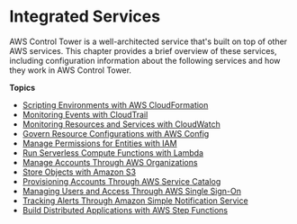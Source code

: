 # Integrated Services<a name="integrated-services"></a>

AWS Control Tower is a well\-architected service that's built on top of other AWS services\. This chapter provides a brief overview of these services, including configuration information about the following services and how they work in AWS Control Tower\.

**Topics**
+ [Scripting Environments with AWS CloudFormation](cloudformation.md)
+ [Monitoring Events with CloudTrail](cloudtrail.md)
+ [Monitoring Resources and Services with CloudWatch](cloudwatch.md)
+ [Govern Resource Configurations with AWS Config](config.md)
+ [Manage Permissions for Entities with IAM](iam.md)
+ [Run Serverless Compute Functions with Lambda](lambda.md)
+ [Manage Accounts Through AWS Organizations](organizations.md)
+ [Store Objects with Amazon S3](s3.md)
+ [Provisioning Accounts Through AWS Service Catalog](service-catalog.md)
+ [Managing Users and Access Through AWS Single Sign\-On](sso.md)
+ [Tracking Alerts Through Amazon Simple Notification Service](sns.md)
+ [Build Distributed Applications with AWS Step Functions](step-functions.md)